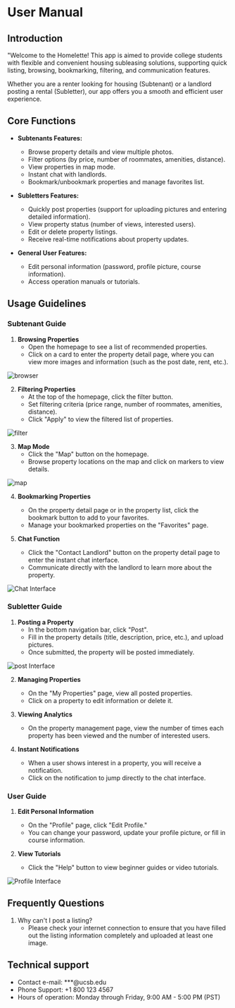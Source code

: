 # User Manual
## Introduction
"Welcome to the Homelette! This app is aimed to provide college students with flexible and convenient housing subleasing solutions, supporting quick listing, browsing, bookmarking, filtering, and communication features.

Whether you are a renter looking for housing (Subtenant) or a landlord posting a rental (Subletter), our app offers you a smooth and efficient user experience.

## Core Functions
- **Subtenants Features:**
  - Browse property details and view multiple photos.
  - Filter options (by price, number of roommates, amenities, distance).
  - View properties in map mode.
  - Instant chat with landlords.
  - Bookmark/unbookmark properties and manage favorites list.

- **Subletters Features:**
  - Quickly post properties (support for uploading pictures and entering detailed information).
  - View property status (number of views, interested users).
  - Edit or delete property listings.
  - Receive real-time notifications about property updates.

- **General User Features:**
  - Edit personal information (password, profile picture, course information).
  - Access operation manuals or tutorials.


## Usage Guidelines
### Subtenant Guide

1. **Browsing Properties**
   - Open the homepage to see a list of recommended properties.
   - Click on a card to enter the property detail page, where you can view more images and information (such as the post date, rent, etc.).

![browser](Homelette/assets/images/browser.png)

2. **Filtering Properties**
   - At the top of the homepage, click the filter button.
   - Set filtering criteria (price range, number of roommates, amenities, distance).
   - Click "Apply" to view the filtered list of properties.

![filter](Homelette/assets/images/filters.png)

3. **Map Mode**
   - Click the "Map" button on the homepage.
   - Browse property locations on the map and click on markers to view details.

![map]((Homelette/assets/images/map.png))

4. **Bookmarking Properties**
   - On the property detail page or in the property list, click the bookmark button to add to your favorites.
   - Manage your bookmarked properties on the "Favorites" page.

5. **Chat Function**
   - Click the "Contact Landlord" button on the property detail page to enter the instant chat interface.
   - Communicate directly with the landlord to learn more about the property.

![Chat Interface](Homelette/assets/images/Chat.webp)

### Subletter Guide
1. **Posting a Property**
   - In the bottom navigation bar, click "Post".
   - Fill in the property details (title, description, price, etc.), and upload pictures.
   - Once submitted, the property will be posted immediately.

![post Interface](Homelette/assets/images/post.png)


2. **Managing Properties**
   - On the "My Properties" page, view all posted properties.
   - Click on a property to edit information or delete it.

3. **Viewing Analytics**
   - On the property management page, view the number of times each property has been viewed and the number of interested users.

4. **Instant Notifications**
   - When a user shows interest in a property, you will receive a notification.
   - Click on the notification to jump directly to the chat interface.


### User Guide

1. **Edit Personal Information**
   - On the "Profile" page, click "Edit Profile."
   - You can change your password, update your profile picture, or fill in course information.

2. **View Tutorials**
   - Click the "Help" button to view beginner guides or video tutorials.

![Profile Interface](Homelette/assets/images/profile.png)

## Frequently Questions
1. Why can't I post a listing?
	- Please check your internet connection to ensure that you have filled out the listing information completely and uploaded at least one image.


## Technical support
- Contact e-mail: ***@ucsb.edu
- Phone Support: +1 800 123 4567
- Hours of operation: Monday through Friday, 9:00 AM - 5:00 PM (PST)